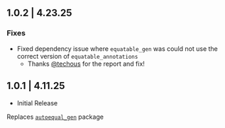 ## 1.0.2 | 4.23.25

### Fixes

- Fixed dependency issue where `equatable_gen` was could not use the correct version of `equatable_annotations`
  - Thanks [@techous](https://github.com/techous) for the report and fix!

## 1.0.1 | 4.11.25

- Initial Release

Replaces [`autoequal_gen`](https://pub.dev/packages/autoequal_gen) package
